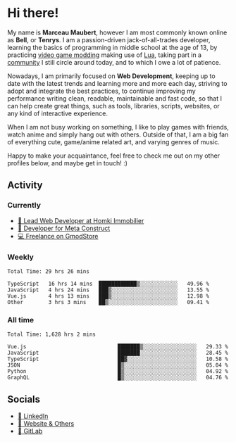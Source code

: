 # Hi there!

My name is **Marceau Maubert**, however I am most commonly known online as **Bell**, or **Tenrys**. I am a passion-driven jack-of-all-trades developer, learning the basics of programming in middle school at the age of 13, by practicing [video game modding](https://garrysmod.com) making use of [Lua](https://lua.org), taking part in a [community](https://metastruct.net) I still circle around today, and to which I owe a lot of patience.

Nowadays, I am primarily focused on **Web Development**, keeping up to date with the latest trends and learning more and more each day, striving to adopt  and integrate the best practices, to continue improving my performance writing clean, readable, maintainable and fast code, so that I can help create great things, such as tools, libraries, scripts, websites, or any kind of interactive experience.

When I am not busy working on something, I like to play games with friends, watch anime and simply hang out with others. Outside of that, I am a big fan of everything cute, game/anime related art, and varying genres of music.

Happy to make your acquaintance, feel free to check me out on my other profiles below, and maybe get in touch! :)

## Activity

### Currently

- [🏢 Lead Web Developer at Homki Immobilier](https://homki-immobilier.com)
- [🎈 Developer for Meta Construct](https://metastruct.net)
- [💻 Freelance on GmodStore](https://www.gmodstore.com/users/Tenrys)

### Weekly
<!--START_SECTION:wakaWeekly-->

```text
Total Time: 29 hrs 26 mins

TypeScript   16 hrs 14 mins  ████████████▒░░░░░░░░░░░░   49.96 %
JavaScript   4 hrs 24 mins   ███▒░░░░░░░░░░░░░░░░░░░░░   13.55 %
Vue.js       4 hrs 13 mins   ███▒░░░░░░░░░░░░░░░░░░░░░   12.98 %
Other        3 hrs 3 mins    ██▒░░░░░░░░░░░░░░░░░░░░░░   09.41 %
```

<!--END_SECTION:wakaWeekly-->

### All time
<!--START_SECTION:wakaTotal-->

```text
Total Time: 1,628 hrs 2 mins

Vue.js                             ███████▒░░░░░░░░░░░░░░░░░   29.33 %
JavaScript                         ███████░░░░░░░░░░░░░░░░░░   28.45 %
TypeScript                         ██▓░░░░░░░░░░░░░░░░░░░░░░   10.58 %
JSON                               █▒░░░░░░░░░░░░░░░░░░░░░░░   05.04 %
Python                             █▒░░░░░░░░░░░░░░░░░░░░░░░   04.92 %
GraphQL                            █▒░░░░░░░░░░░░░░░░░░░░░░░   04.76 %
```

<!--END_SECTION:wakaTotal-->

## Socials

- [👔 LinkedIn](https://www.linkedin.com/in/marceau-maubert)
- [🔗 Website & Others](https://bell.moe)
- [🦊 GitLab](https://gitlab.com/Tenrys)
